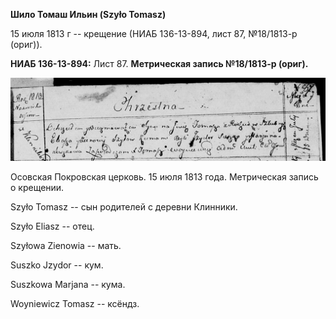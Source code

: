 **Шило Томаш Ильин (Szyło Tomasz)**

15 июля 1813 г -- крещение (НИАБ 136-13-894, лист 87, №18/1813-р
(ориг)).

**НИАБ 136-13-894:** Лист 87. **Метрическая запись №18/1813-р (ориг).**

![](./media/435a2ee558c8055aa40fb6630196fc17038219f0.png)

Осовская Покровская церковь. 15 июля 1813 года. Метрическая запись о
крещении.

Szyło Tomasz -- сын родителей с деревни Клинники.

Szyło Eliasz -- отец.

Szyłowa Zienowia -- мать.

Suszko Jzydor -- кум.

Suszkowa Marjana -- кума.

Woyniewicz Tomasz -- ксёндз.
